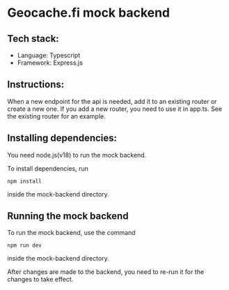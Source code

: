 # Geocache.fi mock backend

## Tech stack:

-   Language: Typescript
-   Framework: Express.js

## Instructions:

When a new endpoint for the api is needed, add it to an existing router or create a new one. If you add a new router, you need to use it in app.ts. See the existing router for an example.

## Installing dependencies:

You need node.js(v18) to run the mock backend.

To install dependencies, run

```
npm install
```
inside the mock-backend directory.

## Running the mock backend

To run the mock backend, use the command

```
npm run dev
```

inside the mock-backend directory.

After changes are made to the backend, you need to re-run it for the changes to take effect.